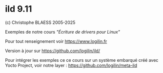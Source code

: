 ild 9.11
========

(c) Christophe BLAESS 2005-2025

Exemples de notre cours _"Écriture de drivers pour Linux"_

Pour tout renseignement voir https://www.logilin.fr

Version à jour sur https://github.com/logilin/ild/

Pour intégrer les exemples ce ce cours sur un système embarqué créé avec Yocto Project, voir notre layer : https://github.com/logilin/meta-ild



